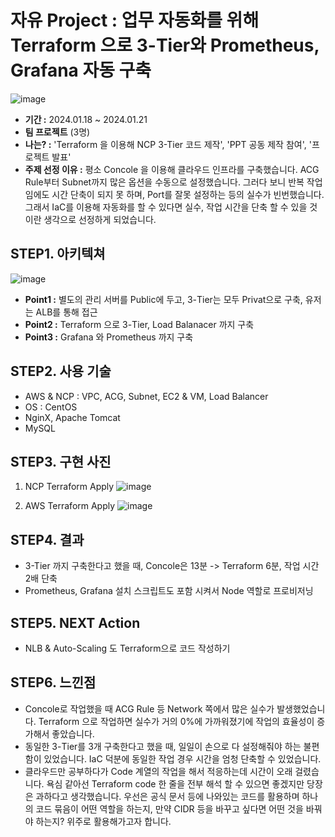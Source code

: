 # 자유 Project : 업무 자동화를 위해 Terraform 으로 3-Tier와 Prometheus, Grafana 자동 구축
![image](https://github.com/RoDawn/ncpproject/assets/143478463/2c8d8a17-dc90-4829-ba1b-82b0ba240a2d)
- **기간 :** 2024.01.18 ~ 2024.01.21
- **팀 프로젝트** (3명)
- **나는? :** 'Terraform 을 이용해 NCP 3-Tier 코드 제작', 'PPT 공동 제작 참여', '프로젝트 발표' 
- **주제 선정 이유 :** 평소 Concole 을 이용해 클라우드 인프라를 구축했습니다. ACG Rule부터 Subnet까지 많은 옵션을 수동으로 설정했습니다. 그러다 보니 반복 작업임에도 시간 단축이 되지 못 하며, Port를 잘못 설정하는 등의 실수가 빈번했습니다. 그래서 IaC를 이용해 자동화를 할 수 있다면 실수, 작업 시간을 단축 할 수 있을 것이란 생각으로 선정하게 되었습니다. 

## STEP1. 아키텍쳐
![image](https://github.com/RoDawn/ncpproject/assets/143478463/23668ff5-c9c7-43a4-9d66-6c412ac5351f)
- **Point1 :** 별도의 관리 서버를 Public에 두고, 3-Tier는 모두 Privat으로 구축, 유저는 ALB를 통해 접근
- **Point2 :** Terraform 으로 3-Tier, Load Balanacer 까지 구축
- **Point3 :** Grafana 와 Prometheus 까지 구축

## STEP2. 사용 기술
- AWS & NCP : VPC, ACG, Subnet, EC2 & VM, Load Balancer
- OS : CentOS
- NginX, Apache Tomcat
- MySQL
  
## STEP3. 구현 사진
1. NCP Terraform Apply
![image](https://github.com/RoDawn/ncpproject/assets/143478463/694d1830-a783-4f7e-994d-0bba181ed660)

2. AWS Terraform Apply
![image](https://github.com/RoDawn/ncpproject/assets/143478463/f538c62b-e090-40e5-935b-0557793cd0c4)

## STEP4. 결과
- 3-Tier 까지 구축한다고 했을 때, Concole은 13분 -> Terraform 6분, 작업 시간 2배 단축
- Prometheus, Grafana 설치 스크립트도 포함 시켜서 Node 역할로 프로비저닝
   
## STEP5. NEXT Action
- NLB & Auto-Scaling 도 Terraform으로 코드 작성하기

## STEP6. 느낀점
- Concole로 작업했을 때 ACG Rule 등 Network 쪽에서 많은 실수가 발생했었습니다. Terraform 으로 작업하면 실수가 거의 0%에 가까워졌기에 작업의 효율성이 증가해서 좋았습니다.
- 동일한 3-Tier를 3개 구축한다고 했을 때, 일일이 손으로 다 설정해줘야 하는 불편함이 있었습니다. IaC 덕분에 동일한 작업 경우 시간을 엄청 단축할 수 있었습니다.
- 클라우드만 공부하다가 Code 계열의 작업을 해서 적응하는데 시간이 오래 걸렸습니다. 욕심 같아선 Terraform code 한 줄을 전부 해석 할 수 있으면 좋겠지만 당장은 과하다고 생각했습니다. 우선은 공식 문서 등에 나와있는 코드를 활용하며 하나의 코드 묶음이 어떤 역할을 하는지, 만약 CIDR 등을 바꾸고 싶다면 어떤 것을 바꿔야 하는지? 위주로 활용해가고자 합니다.
